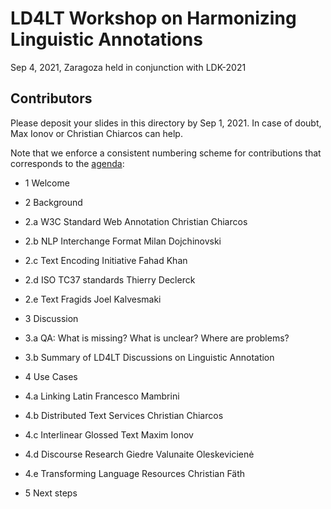 # LD4LT Workshop on Harmonizing Linguistic Annotations

Sep 4, 2021, Zaragoza
held in conjunction with LDK-2021 

## Contributors

Please deposit your slides in this directory by Sep 1, 2021. In case of doubt, Max Ionov or Christian Chiarcos can help.

Note that we enforce a consistent numbering scheme for contributions that corresponds to the [agenda](https://www.w3.org/community/ld4lt/wiki/LD4LT_Annotaton_Workshop_Zaragoza_2021):

* 1 Welcome

* 2 Background
* 2.a W3C Standard Web Annotation	Christian Chiarcos
* 2.b NLP Interchange Format 	Milan Dojchinovski
* 2.c Text Encoding Initiative 	Fahad Khan
* 2.d ISO TC37 standards 	Thierry Declerck
* 2.e Text Fragids		Joel Kalvesmaki

* 3 Discussion
* 3.a QA: What is missing? What is unclear? Where are problems?
* 3.b Summary of LD4LT Discussions on Linguistic Annotation

* 4 Use Cases
* 4.a Linking Latin		Francesco Mambrini
* 4.b Distributed Text Services	Christian Chiarcos
* 4.c Interlinear Glossed Text	Maxim Ionov
* 4.d Discourse Research	Giedre Valunaite Oleskevicienė
* 4.e Transforming Language Resources	Christian Fäth

* 5 Next steps
